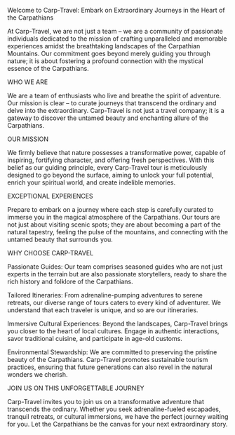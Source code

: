 Welcome to Carp-Travel: Embark on Extraordinary Journeys in the Heart of the Carpathians

At Carp-Travel, we are not just a team – we are a community of passionate individuals dedicated to the mission of crafting unparalleled and memorable experiences amidst the breathtaking landscapes of the Carpathian Mountains. Our commitment goes beyond merely guiding you through nature; it is about fostering a profound connection with the mystical essence of the Carpathians.

WHO WE ARE

We are a team of enthusiasts who live and breathe the spirit of adventure. Our mission is clear – to curate journeys that transcend the ordinary and delve into the extraordinary. Carp-Travel is not just a travel company; it is a gateway to discover the untamed beauty and enchanting allure of the Carpathians.

OUR MISSION

We firmly believe that nature possesses a transformative power, capable of inspiring, fortifying character, and offering fresh perspectives. With this belief as our guiding principle, every Carp-Travel tour is meticulously designed to go beyond the surface, aiming to unlock your full potential, enrich your spiritual world, and create indelible memories.

EXCEPTIONAL EXPERIENCES

Prepare to embark on a journey where each step is carefully curated to immerse you in the magical atmosphere of the Carpathians. Our tours are not just about visiting scenic spots; they are about becoming a part of the natural tapestry, feeling the pulse of the mountains, and connecting with the untamed beauty that surrounds you.

WHY CHOOSE CARP-TRAVEL

Passionate Guides: Our team comprises seasoned guides who are not just experts in the terrain but are also passionate storytellers, ready to share the rich history and folklore of the Carpathians.

Tailored Itineraries: From adrenaline-pumping adventures to serene retreats, our diverse range of tours caters to every kind of adventurer. We understand that each traveler is unique, and so are our itineraries.

Immersive Cultural Experiences: Beyond the landscapes, Carp-Travel brings you closer to the heart of local cultures. Engage in authentic interactions, savor traditional cuisine, and participate in age-old customs.

Environmental Stewardship: We are committed to preserving the pristine beauty of the Carpathians. Carp-Travel promotes sustainable tourism practices, ensuring that future generations can also revel in the natural wonders we cherish.

JOIN US ON THIS UNFORGETTABLE JOURNEY

Carp-Travel invites you to join us on a transformative adventure that transcends the ordinary. Whether you seek adrenaline-fueled escapades, tranquil retreats, or cultural immersions, we have the perfect journey waiting for you. Let the Carpathians be the canvas for your next extraordinary story.
